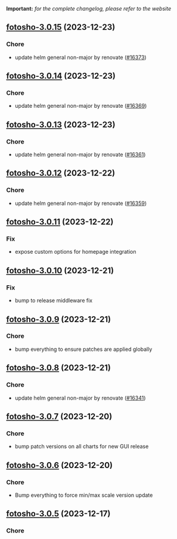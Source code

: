 **Important:**
*for the complete changelog, please refer to the website*




## [fotosho-3.0.15](https://github.com/truecharts/charts/compare/fotosho-3.0.14...fotosho-3.0.15) (2023-12-23)

### Chore

- update helm general non-major by renovate ([#16373](https://github.com/truecharts/charts/issues/16373))
  
  


## [fotosho-3.0.14](https://github.com/truecharts/charts/compare/fotosho-3.0.13...fotosho-3.0.14) (2023-12-23)

### Chore

- update helm general non-major by renovate ([#16369](https://github.com/truecharts/charts/issues/16369))
  
  


## [fotosho-3.0.13](https://github.com/truecharts/charts/compare/fotosho-3.0.12...fotosho-3.0.13) (2023-12-23)

### Chore

- update helm general non-major by renovate ([#16361](https://github.com/truecharts/charts/issues/16361))
  
  


## [fotosho-3.0.12](https://github.com/truecharts/charts/compare/fotosho-3.0.11...fotosho-3.0.12) (2023-12-22)

### Chore

- update helm general non-major by renovate ([#16359](https://github.com/truecharts/charts/issues/16359))
  
  


## [fotosho-3.0.11](https://github.com/truecharts/charts/compare/fotosho-3.0.10...fotosho-3.0.11) (2023-12-22)

### Fix

- expose custom options for homepage integration
  
  


## [fotosho-3.0.10](https://github.com/truecharts/charts/compare/fotosho-3.0.9...fotosho-3.0.10) (2023-12-21)

### Fix

- bump to release middleware fix
  
  


## [fotosho-3.0.9](https://github.com/truecharts/charts/compare/fotosho-3.0.8...fotosho-3.0.9) (2023-12-21)

### Chore

- bump everything to ensure patches are applied globally
  
  


## [fotosho-3.0.8](https://github.com/truecharts/charts/compare/fotosho-3.0.7...fotosho-3.0.8) (2023-12-21)

### Chore

- update helm general non-major by renovate ([#16341](https://github.com/truecharts/charts/issues/16341))
  
  


## [fotosho-3.0.7](https://github.com/truecharts/charts/compare/fotosho-3.0.6...fotosho-3.0.7) (2023-12-20)

### Chore

- bump patch versions on all charts for new GUI release
  
  


## [fotosho-3.0.6](https://github.com/truecharts/charts/compare/fotosho-3.0.5...fotosho-3.0.6) (2023-12-20)

### Chore

- Bump everything to force min/max scale version update
  
  


## [fotosho-3.0.5](https://github.com/truecharts/charts/compare/fotosho-3.0.4...fotosho-3.0.5) (2023-12-17)

### Chore
